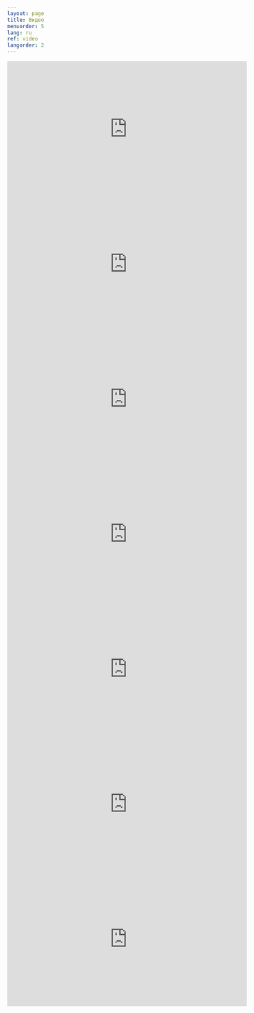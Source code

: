 ```yaml
---
layout: page
title: Видео
menuorder: 5
lang: ru
ref: video
langorder: 2
---
```


<iframe width="560" height="315" src="https://www.youtube.com/watch?v=8UlqRj4sEu4" frameborder="0" allow="autoplay; encrypted-media" allowfullscreen></iframe>


<iframe width="560" height="315" src="https://www.youtube.com/embed/WBYwaSPVU6Q" frameborder="0" allow="autoplay; encrypted-media" allowfullscreen></iframe>
                                                                                   
<iframe width="560" height="315" src="https://www.youtube.com/embed/_ZtLFWnCNsM" frameborder="0" allow="autoplay; encrypted-media" allowfullscreen></iframe>
                                                                                   
<iframe width="560" height="315" src="https://www.youtube.com/embed/bP1W4AV2d4E" frameborder="0" allow="autoplay; encrypted-media" allowfullscreen></iframe>
                                                                                   
<iframe width="560" height="315" src="https://www.youtube.com/embed/z5yw4U_mb40" frameborder="0" allow="autoplay; encrypted-media" allowfullscreen></iframe>
                                                                                   
<iframe width="560" height="315" src="https://www.youtube.com/embed/JMEwszhwXTQ" frameborder="0" allow="autoplay; encrypted-media" allowfullscreen></iframe>
                                                                                   
<iframe width="560" height="315" src="https://www.youtube.com/embed/Kk1KoTWGO4c" frameborder="0" allow="autoplay; encrypted-media" allowfullscreen></iframe>

